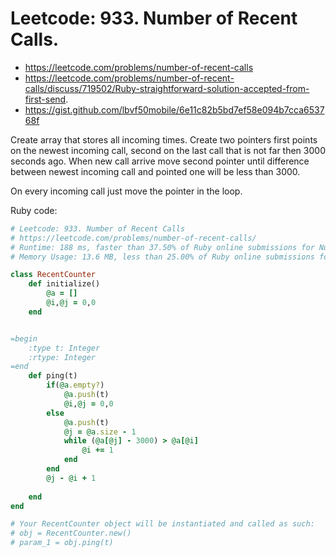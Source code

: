 # Leetcode: 933. Number of Recent Calls.

- https://leetcode.com/problems/number-of-recent-calls
- https://leetcode.com/problems/number-of-recent-calls/discuss/719502/Ruby-straightforward-solution-accepted-from-first-send.
- https://gist.github.com/lbvf50mobile/6e11c82b5bd7ef58e094b7cca653768f

Create array that stores all incoming times. Create two pointers first points on the newest incoming call, second on the last call that is not far then 3000 seconds ago.
When new call arrive move second pointer until difference between newest incoming call and pointed one will be less than 3000. 

On every incoming call just move the pointer in the loop.

Ruby code:
```Ruby
# Leetcode: 933. Number of Recent Calls
# https://leetcode.com/problems/number-of-recent-calls/
# Runtime: 188 ms, faster than 37.50% of Ruby online submissions for Number of Recent Calls.
# Memory Usage: 13.6 MB, less than 25.00% of Ruby online submissions for Number of Recent Calls

class RecentCounter
    def initialize()
        @a = []
        @i,@j = 0,0
    end


=begin
    :type t: Integer
    :rtype: Integer
=end
    def ping(t)
        if(@a.empty?)
            @a.push(t)
            @i,@j = 0,0
        else
            @a.push(t)
            @j = @a.size - 1
            while (@a[@j] - 3000) > @a[@i]
                @i += 1
            end
        end
        @j - @i + 1
        
    end
end

# Your RecentCounter object will be instantiated and called as such:
# obj = RecentCounter.new()
# param_1 = obj.ping(t)
```